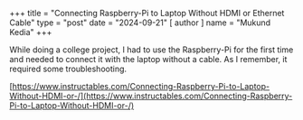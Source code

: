 +++
title = "Connecting Raspberry-Pi to Laptop Without HDMI or Ethernet Cable"
type = "post"
date = "2024-09-21"
[ author ]
  name = "Mukund Kedia"
+++

While doing a college project, I had to use the Raspberry-Pi for the first time and needed to connect it with the laptop without a cable. As I remember, it required some troubleshooting.

[https://www.instructables.com/Connecting-Raspberry-Pi-to-Laptop-Without-HDMI-or-/](https://www.instructables.com/Connecting-Raspberry-Pi-to-Laptop-Without-HDMI-or-/)
